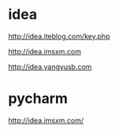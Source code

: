 # idea 
http://idea.iteblog.com/key.php

http://idea.imsxm.com 

http://idea.yangyusb.com

# pycharm
 http://idea.imsxm.com/
